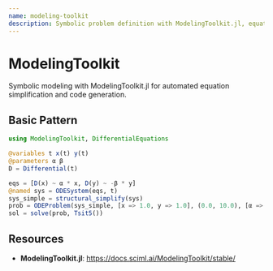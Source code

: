 ```yaml
---
name: modeling-toolkit
description: Symbolic problem definition with ModelingToolkit.jl, equation simplification, and code generation. Use for declarative modeling and automatic optimization of equation systems.
---
```


# ModelingToolkit

Symbolic modeling with ModelingToolkit.jl for automated equation simplification and code generation.

## Basic Pattern
```julia
using ModelingToolkit, DifferentialEquations

@variables t x(t) y(t)
@parameters α β
D = Differential(t)

eqs = [D(x) ~ α * x, D(y) ~ -β * y]
@named sys = ODESystem(eqs, t)
sys_simple = structural_simplify(sys)
prob = ODEProblem(sys_simple, [x => 1.0, y => 1.0], (0.0, 10.0), [α => 0.5, β => 0.3])
sol = solve(prob, Tsit5())
```

## Resources
- **ModelingToolkit.jl**: https://docs.sciml.ai/ModelingToolkit/stable/
